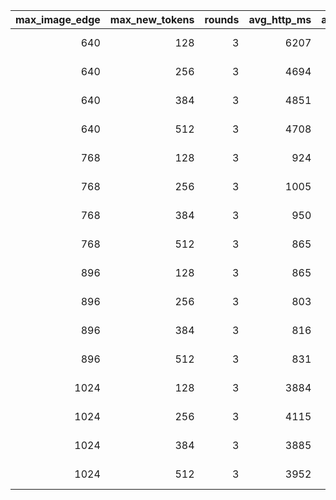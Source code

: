 ﻿| max_image_edge | max_new_tokens | rounds | avg_http_ms | avg_model_latency_ms | avg_peak_vram_mb | files |
|---:|---:|---:|---:|---:|---:|---|
| 640 | 128 | 3 | 6207 | 6143 |  | ui-chat.png |
| 640 | 256 | 3 | 4694 | 4670 |  | ui-chat.png |
| 640 | 384 | 3 | 4851 | 4835 |  | ui-chat.png |
| 640 | 512 | 3 | 4708 | 4688 |  | ui-chat.png |
| 768 | 128 | 3 | 924 |  |  | ui-chat.png |
| 768 | 256 | 3 | 1005 |  |  | ui-chat.png |
| 768 | 384 | 3 | 950 |  |  | ui-chat.png |
| 768 | 512 | 3 | 865 |  |  | ui-chat.png |
| 896 | 128 | 3 | 865 |  |  | ui-chat.png |
| 896 | 256 | 3 | 803 |  |  | ui-chat.png |
| 896 | 384 | 3 | 816 |  |  | ui-chat.png |
| 896 | 512 | 3 | 831 |  |  | ui-chat.png |
| 1024 | 128 | 3 | 3884 | 3864 |  | ui-chat.png |
| 1024 | 256 | 3 | 4115 | 4093 |  | ui-chat.png |
| 1024 | 384 | 3 | 3885 | 3866 |  | ui-chat.png |
| 1024 | 512 | 3 | 3952 | 3935 |  | ui-chat.png |
